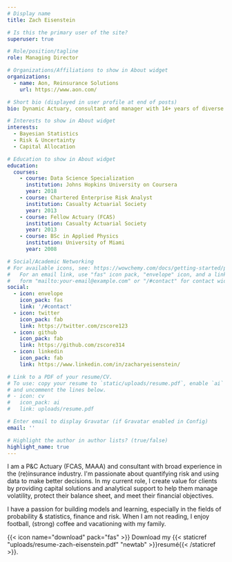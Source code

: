 ```yaml
---
# Display name
title: Zach Eisenstein

# Is this the primary user of the site?
superuser: true

# Role/position/tagline
role: Managing Director

# Organizations/Affiliations to show in About widget
organizations:
  - name: Aon, Reinsurance Solutions
    url: https://www.aon.com/

# Short bio (displayed in user profile at end of posts)
bio: Dynamic Actuary, consultant and manager with 14+ years of diverse insurance experience across property/casualty lines.

# Interests to show in About widget
interests:
  - Bayesian Statistics
  - Risk & Uncertainty
  - Capital Allocation

# Education to show in About widget
education:
  courses:
    - course: Data Science Specialization
      institution: Johns Hopkins University on Coursera
      year: 2018
    - course: Chartered Enterprise Risk Analyst
      institution: Casualty Actuarial Society
      year: 2013
    - course: Fellow Actuary (FCAS)
      institution: Casualty Actuarial Society
      year: 2013
    - course: BSc in Applied Physics
      institution: University of Miami
      year: 2008

# Social/Academic Networking
# For available icons, see: https://wowchemy.com/docs/getting-started/page-builder/#icons
#   For an email link, use "fas" icon pack, "envelope" icon, and a link in the
#   form "mailto:your-email@example.com" or "/#contact" for contact widget.
social:
  - icon: envelope
    icon_pack: fas
    link: '/#contact'
  - icon: twitter
    icon_pack: fab
    link: https://twitter.com/zscore123
  - icon: github
    icon_pack: fab
    link: https://github.com/zscore314
  - icon: linkedin
    icon_pack: fab
    link: https://www.linkedin.com/in/zacharyeisenstein/

# Link to a PDF of your resume/CV.
# To use: copy your resume to `static/uploads/resume.pdf`, enable `ai` icons in `params.toml`,
# and uncomment the lines below.
# - icon: cv
#   icon_pack: ai
#   link: uploads/resume.pdf

# Enter email to display Gravatar (if Gravatar enabled in Config)
email: ''

# Highlight the author in author lists? (true/false)
highlight_name: true
---
```


I am a P&C Actuary (FCAS, MAAA) and consultant with broad experience in the (re)insurance industry. I'm passionate about quantifying risk and using data to make better decisions. In my current role, I create value for clients by providing capital solutions and analytical support to help them manage volatility, protect their balance sheet, and meet their financial objectives.
  
I have a passion for building models and learning, especially in the fields of probability & statistics, finance and risk. When I am not reading, I enjoy football, (strong) coffee and vacationing with my family.

{{< icon name="download" pack="fas" >}} Download my {{< staticref "uploads/resume-zach-eisenstein.pdf" "newtab" >}}resumé{{< /staticref >}}.

